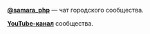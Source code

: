 **[@samara_php](https://t.me/samara_php)** — чат городского сообщества.

**[YouTube-канал](https://www.youtube.com/@phpSamara)** сообщества.
